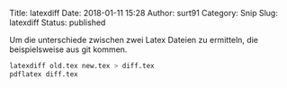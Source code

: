 Title: latexdiff
Date: 2018-01-11 15:28
Author: surt91
Category: Snip
Slug: latexdiff
Status: published

Um die unterschiede zwischen zwei Latex Dateien zu ermitteln, die beispielsweise
aus git kommen.

```bash
latexdiff old.tex new.tex > diff.tex
pdflatex diff.tex
```
